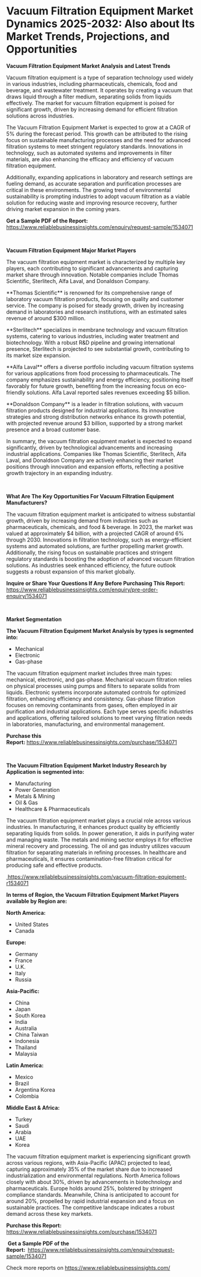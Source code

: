 <p><h1>Vacuum Filtration Equipment Market Dynamics 2025-2032: Also about Its Market Trends, Projections, and Opportunities</h1></p><p><strong>Vacuum Filtration Equipment Market Analysis and Latest Trends</strong></p>
<p><p>Vacuum filtration equipment is a type of separation technology used widely in various industries, including pharmaceuticals, chemicals, food and beverage, and wastewater treatment. It operates by creating a vacuum that draws liquid through a filter medium, separating solids from liquids effectively. The market for vacuum filtration equipment is poised for significant growth, driven by increasing demand for efficient filtration solutions across industries.</p><p>The Vacuum Filtration Equipment Market is expected to grow at a CAGR of 5% during the forecast period. This growth can be attributed to the rising focus on sustainable manufacturing processes and the need for advanced filtration systems to meet stringent regulatory standards. Innovations in technology, such as automated systems and improvements in filter materials, are also enhancing the efficacy and efficiency of vacuum filtration equipment. </p><p>Additionally, expanding applications in laboratory and research settings are fueling demand, as accurate separation and purification processes are critical in these environments. The growing trend of environmental sustainability is prompting industries to adopt vacuum filtration as a viable solution for reducing waste and improving resource recovery, further driving market expansion in the coming years.</p></p>
<p><strong>Get a Sample PDF of the Report:&nbsp;</strong> <a href="https://www.reliablebusinessinsights.com/enquiry/request-sample/1534071?utm_campaign=3035&utm_medium=2&utm_source=Github&utm_content=ia&utm_term=08042025&utm_id=vacuum-filtration-equipment">https://www.reliablebusinessinsights.com/enquiry/request-sample/1534071</a></p>
<p>&nbsp;</p>
<p><strong>Vacuum Filtration Equipment Major Market Players</strong></p>
<p><p>The vacuum filtration equipment market is characterized by multiple key players, each contributing to significant advancements and capturing market share through innovation. Notable companies include Thomas Scientific, Sterlitech, Alfa Laval, and Donaldson Company.</p><p>**Thomas Scientific** is renowned for its comprehensive range of laboratory vacuum filtration products, focusing on quality and customer service. The company is poised for steady growth, driven by increasing demand in laboratories and research institutions, with an estimated sales revenue of around $300 million.</p><p>**Sterlitech** specializes in membrane technology and vacuum filtration systems, catering to various industries, including water treatment and biotechnology. With a robust R&D pipeline and growing international presence, Sterlitech is projected to see substantial growth, contributing to its market size expansion.</p><p>**Alfa Laval** offers a diverse portfolio including vacuum filtration systems for various applications from food processing to pharmaceuticals. The company emphasizes sustainability and energy efficiency, positioning itself favorably for future growth, benefiting from the increasing focus on eco-friendly solutions. Alfa Laval reported sales revenues exceeding $5 billion.</p><p>**Donaldson Company** is a leader in filtration solutions, with vacuum filtration products designed for industrial applications. Its innovative strategies and strong distribution networks enhance its growth potential, with projected revenue around $3 billion, supported by a strong market presence and a broad customer base.</p><p>In summary, the vacuum filtration equipment market is expected to expand significantly, driven by technological advancements and increasing industrial applications. Companies like Thomas Scientific, Sterlitech, Alfa Laval, and Donaldson Company are actively enhancing their market positions through innovation and expansion efforts, reflecting a positive growth trajectory in an expanding industry.</p></p>
<p>&nbsp;</p>
<p><strong>What Are The Key Opportunities For Vacuum Filtration Equipment Manufacturers?</strong></p>
<p><p>The vacuum filtration equipment market is anticipated to witness substantial growth, driven by increasing demand from industries such as pharmaceuticals, chemicals, and food & beverage. In 2023, the market was valued at approximately $4 billion, with a projected CAGR of around 6% through 2030. Innovations in filtration technology, such as energy-efficient systems and automated solutions, are further propelling market growth. Additionally, the rising focus on sustainable practices and stringent regulatory standards is boosting the adoption of advanced vacuum filtration solutions. As industries seek enhanced efficiency, the future outlook suggests a robust expansion of this market globally.</p></p>
<p><strong>Inquire or Share Your Questions If Any Before Purchasing This Report:</strong> <a href="https://www.reliablebusinessinsights.com/enquiry/pre-order-enquiry/1534071?utm_campaign=3035&utm_medium=2&utm_source=Github&utm_content=ia&utm_term=08042025&utm_id=vacuum-filtration-equipment">https://www.reliablebusinessinsights.com/enquiry/pre-order-enquiry/1534071</a></p>
<p>&nbsp;</p>
<p><strong>Market Segmentation</strong></p>
<p><strong>The Vacuum Filtration Equipment Market Analysis by types is segmented into:</strong></p>
<p><ul><li>Mechanical</li><li>Electronic</li><li>Gas-phase</li></ul></p>
<p><p>The vacuum filtration equipment market includes three main types: mechanical, electronic, and gas-phase. Mechanical vacuum filtration relies on physical processes using pumps and filters to separate solids from liquids. Electronic systems incorporate automated controls for optimized filtration, enhancing efficiency and consistency. Gas-phase filtration focuses on removing contaminants from gases, often employed in air purification and industrial applications. Each type serves specific industries and applications, offering tailored solutions to meet varying filtration needs in laboratories, manufacturing, and environmental management.</p></p>
<p><strong>Purchase this Report:&nbsp;</strong><a href="https://www.reliablebusinessinsights.com/purchase/1534071?utm_campaign=3035&utm_medium=2&utm_source=Github&utm_content=ia&utm_term=08042025&utm_id=vacuum-filtration-equipment">https://www.reliablebusinessinsights.com/purchase/1534071</a></p>
<p>&nbsp;</p>
<p><strong>The Vacuum Filtration Equipment Market Industry Research by Application is segmented into:</strong></p>
<p><ul><li>Manufacturing</li><li>Power Generation</li><li>Metals & Mining</li><li>Oil & Gas</li><li>Healthcare & Pharmaceuticals</li></ul></p>
<p><p>The vacuum filtration equipment market plays a crucial role across various industries. In manufacturing, it enhances product quality by efficiently separating liquids from solids. In power generation, it aids in purifying water and managing waste. The metals and mining sector employs it for effective mineral recovery and processing. The oil and gas industry utilizes vacuum filtration for separating materials in refining processes. In healthcare and pharmaceuticals, it ensures contamination-free filtration critical for producing safe and effective products.</p></p>
<p><a href="https://www.reliablebusinessinsights.com/vacuum-filtration-equipment-r1534071?utm_campaign=3035&utm_medium=2&utm_source=Github&utm_content=ia&utm_term=08042025&utm_id=vacuum-filtration-equipment">&nbsp;https://www.reliablebusinessinsights.com/vacuum-filtration-equipment-r1534071</a></p>
<p><strong>In terms of Region, the Vacuum Filtration Equipment Market Players available by Region are:</strong></p>
<p>
    <p> <strong> North America: </strong>
        <ul>
            <li>United States</li>
            <li>Canada</li>
        </ul>
        </p> 
    <p> <strong> Europe: </strong>
        <ul>
            <li>Germany</li>
            <li>France</li>
            <li>U.K.</li>
            <li>Italy</li>
            <li>Russia</li>
        </ul>
        </p> 
    <p> <strong> Asia-Pacific: </strong>
        <ul>
            <li>China</li>
            <li>Japan</li>
            <li>South Korea</li>
            <li>India</li>
            <li>Australia</li>
            <li>China Taiwan</li>
            <li>Indonesia</li>
            <li>Thailand</li>
            <li>Malaysia</li>
        </ul>
        </p> 
    <p> <strong> Latin America: </strong>
        <ul>
            <li>Mexico</li>
            <li>Brazil</li>
            <li>Argentina Korea</li>
            <li>Colombia</li>
        </ul>
        </p> 
    <p> <strong> Middle East & Africa: </strong>
        <ul>
            <li>Turkey</li>
            <li>Saudi</li>
            <li>Arabia</li>
            <li>UAE</li>
            <li>Korea</li>
        </ul>
    </p>
    </p>
<p><p>The vacuum filtration equipment market is experiencing significant growth across various regions, with Asia-Pacific (APAC) projected to lead, capturing approximately 35% of the market share due to increased industrialization and environmental regulations. North America follows closely with about 30%, driven by advancements in biotechnology and pharmaceuticals. Europe holds around 25%, bolstered by stringent compliance standards. Meanwhile, China is anticipated to account for around 20%, propelled by rapid industrial expansion and a focus on sustainable practices. The competitive landscape indicates a robust demand across these key markets.</p></p>
<p><strong>Purchase this Report: </strong><a href="https://www.reliablebusinessinsights.com/purchase/1534071?utm_campaign=3035&utm_medium=2&utm_source=Github&utm_content=ia&utm_term=08042025&utm_id=vacuum-filtration-equipment">https://www.reliablebusinessinsights.com/purchase/1534071</a></p>
<p>&nbsp;<strong>Get a Sample PDF of the Report:&nbsp;&nbsp;</strong><a href="https://www.reliablebusinessinsights.com/enquiry/request-sample/1534071?utm_campaign=3035&utm_medium=2&utm_source=Github&utm_content=ia&utm_term=08042025&utm_id=vacuum-filtration-equipment">https://www.reliablebusinessinsights.com/enquiry/request-sample/1534071</a></p>
<p><strong></strong></p>
<p>Check more reports on <a href="https://www.reliablebusinessinsights.com/?utm_campaign=3035&utm_medium=2&utm_source=Github&utm_content=ia&utm_term=08042025&utm_id=vacuum-filtration-equipment">https://www.reliablebusinessinsights.com/</a></p>